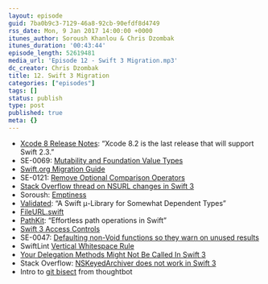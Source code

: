 ```yaml
---
layout: episode
guid: 7ba0b9c3-7129-46a8-92cb-90efdf8d4749
rss_date: Mon, 9 Jan 2017 14:00:00 +0000
itunes_author: Soroush Khanlou & Chris Dzombak
itunes_duration: '00:43:44'
episode_length: 52619481
media_url: 'Episode 12 - Swift 3 Migration.mp3'
dc_creator: Chris Dzombak
title: 12. Swift 3 Migration
categories: ["episodes"]
tags: []
status: publish
type: post
published: true
meta: {}
---
```

- [Xcode 8 Release Notes](https://developer.apple.com/library/content/releasenotes/DeveloperTools/RN-Xcode/Introduction.html): “Xcode 8.2 is the last release that will support Swift 2.3.”
- SE-0069: [Mutability and Foundation Value Types](https://github.com/apple/swift-evolution/blob/master/proposals/0069-swift-mutability-for-foundation.md)
- [Swift.org Migration Guide](https://swift.org/migration-guide/)
- SE-0121: [Remove Optional Comparison Operators](https://github.com/apple/swift-evolution/blob/master/proposals/0121-remove-optional-comparison-operators.md)
- [Stack Overflow thread on NSURL changes in Swift 3](https://stackoverflow.com/questions/38812240/what-is-the-swift-3-equivalent-of-nsurl-urlbyappendingpathcomponent)
- Soroush: [Emptiness](http://khanlou.com/2016/10/emptiness/)
- [Validated](https://github.com/Ben-G/Validated/blob/master/README.md): “A Swift μ-Library for Somewhat Dependent Types”
- [FileURL.swift](https://gist.github.com/cdzombak/46300be5521a74ab54969fb7a7744bc8)
- [PathKit](https://github.com/kylef/PathKit): “Effortless path operations in Swift”
- [Swift 3 Access Controls](https://useyourloaf.com/blog/swift-3-access-controls/)
- SE-0047: [Defaulting non-Void functions so they warn on unused results](https://github.com/apple/swift-evolution/blob/master/proposals/0047-nonvoid-warn.md)
- SwiftLint [Vertical Whitespace Rule](https://github.com/realm/SwiftLint/blob/master/Source/SwiftLintFramework/Rules/VerticalWhitespaceRule.swift)
- [Your Delegation Methods Might Not Be Called In Swift 3](https://medium.com/@zonble/your-delegation-methods-might-not-be-called-in-swift-3-c6065ed7b4cd)
- Stack Overflow: [NSKeyedArchiver does not work in Swift 3](https://stackoverflow.com/questions/38124480/nskeyedarchiver-does-not-work-in-swift-3-xcode-8)
- Intro to [git bisect](https://robots.thoughtbot.com/git-bisect) from thoughtbot
